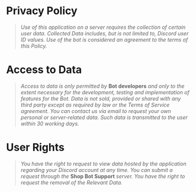 # __**Privacy Policy**__

> *Use of this application on a server requires the collection of certain user data. Collected Data includes, but is not limited to, Discord user ID values. Use of the bot is considered an agreement to the terms of this Policy.*

# __**Access to Data**__

> *Access to data is only permitted by* **Bot developers** *and only to the extent necessary for the development, testing and implementation of features for the Bot. Data is not sold, provided or shared with any third party except as required by law or the Terms of Service agreement. You can contact us via email to request your own personal or server-related data. Such data is transmitted to the user within 30 working days.*

# __**User Rights**__

> *You have the right to request to view data hosted by the application regarding your Discord account at any time. You can submit a request through the* **Shop Bot Support** *server. You have the right to request the removal of the Relevant Data.*
